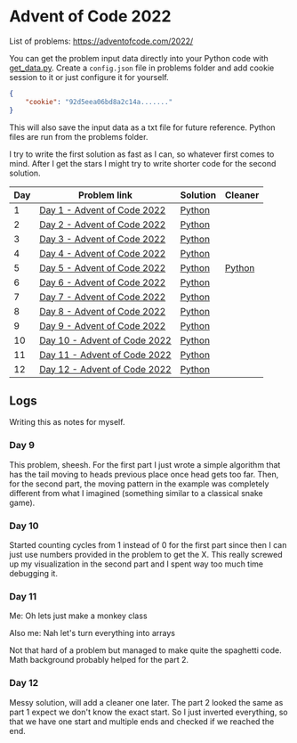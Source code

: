 # Advent of Code 2022
List of problems: https://adventofcode.com/2022/

You can get the problem input data directly into your Python code with [get_data.py](problems/get_data.py). Create a `config.json` file in problems folder and add cookie session to it or just configure it for yourself.
```json
{
	"cookie": "92d5eea06bd8a2c14a......."
}
```
This will also save the input data as a txt file for future reference. Python files are run from the problems folder.

I try to write the first solution as fast as I can, so whatever first comes to mind. After I get the stars I might try to write shorter code for the second solution. 

| Day | Problem link                                                         | Solution                    | Cleaner                     |
| --- | -------------------------------------------------------------------- | --------------------------- | --------------------------- |
| 1   | [Day 1 - Advent of Code 2022](https://adventofcode.com/2022/day/1)   | [Python](problems/day1.py)  |                             |
| 2   | [Day 2 - Advent of Code 2022](https://adventofcode.com/2022/day/2)   | [Python](problems/day2.py)  |                             |
| 3   | [Day 3 - Advent of Code 2022](https://adventofcode.com/2022/day/3)   | [Python](problems/day3.py)  |                             |
| 4   | [Day 4 - Advent of Code 2022](https://adventofcode.com/2022/day/4)   | [Python](problems/day4.py)  |                             |
| 5   | [Day 5 - Advent of Code 2022](https://adventofcode.com/2022/day/5)   | [Python](problems/day5.py)  | [Python](problems/day5b.py) |
| 6   | [Day 6 - Advent of Code 2022](https://adventofcode.com/2022/day/6)   | [Python](problems/day6.py)  |                             |
| 7   | [Day 7 - Advent of Code 2022](https://adventofcode.com/2022/day/7)   | [Python](problems/day7.py)  |                             |
| 8   | [Day 8 - Advent of Code 2022](https://adventofcode.com/2022/day/8)   | [Python](problems/day8.py)  |                             | 
| 9   | [Day 9 - Advent of Code 2022](https://adventofcode.com/2022/day/9)   | [Python](problems/day9.py)  |                             |
| 10  | [Day 10 - Advent of Code 2022](https://adventofcode.com/2022/day/10) | [Python](problems/day10.py) |                             |
| 11  | [Day 11 - Advent of Code 2022](https://adventofcode.com/2022/day/11) | [Python](problems/day11.py) |                             |
| 12  | [Day 12 - Advent of Code 2022](https://adventofcode.com/2022/day/12) | [Python](problems/day12.py) |                             |


## Logs
Writing this as notes for myself.
### Day 9
This problem, sheesh. For the first part I just wrote a simple algorithm that has the tail moving to heads previous place once head gets too far. Then, for the second part, the moving pattern in the example was completely different from what I imagined (something similar to a classical snake game).

### Day 10
Started counting cycles from 1 instead of 0 for the first part since then I can just use numbers provided in the problem to get the X. 
This really screwed up my visualization in the second part and I spent way too much time debugging it.

### Day 11
Me: Oh lets just make a monkey class

Also me: Nah let's turn everything into arrays

Not that hard of a problem but managed to make quite the spaghetti code. Math background probably helped for the part 2.

### Day 12
Messy solution, will add a cleaner one later. The part 2 looked the same as part 1 expect we don't know the exact start. So I just inverted everything, so that we have one start and multiple ends and checked if we reached the end.

